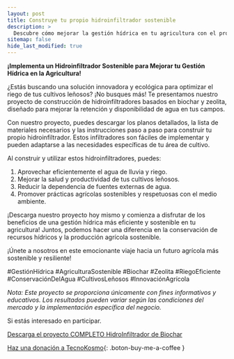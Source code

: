 ```yaml
---
layout: post
title: Construye tu propio hidroinfiltrador sostenible
description: >
  Descubre cómo mejorar la gestión hídrica en tu agricultura con el proyecto de construcción de hidroinfiltradores basados en biochar y zeolita.
sitemap: false
hide_last_modified: true
---
```


**¡Implementa un Hidroinfiltrador Sostenible para Mejorar tu Gestión Hídrica en la Agricultura!**

¿Estás buscando una solución innovadora y ecológica para optimizar el riego de tus cultivos leñosos? ¡No busques más! Te presentamos nuestro proyecto de construcción de hidroinfiltradores basados en biochar y zeolita, diseñado para mejorar la retención y disponibilidad de agua en tus campos.

Con nuestro proyecto, puedes descargar los planos detallados, la lista de materiales necesarios y las instrucciones paso a paso para construir tu propio hidroinfiltrador. Estos infiltradores son fáciles de implementar y pueden adaptarse a las necesidades específicas de tu área de cultivo.

Al construir y utilizar estos hidroinfiltradores, puedes:

1. Aprovechar eficientemente el agua de lluvia y riego.
2. Mejorar la salud y productividad de tus cultivos leñosos.
3. Reducir la dependencia de fuentes externas de agua.
4. Promover prácticas agrícolas sostenibles y respetuosas con el medio ambiente.

¡Descarga nuestro proyecto hoy mismo y comienza a disfrutar de los beneficios de una gestión hídrica más eficiente y sostenible en tu agricultura! Juntos, podemos hacer una diferencia en la conservación de recursos hídricos y la producción agrícola sostenible.

¡Únete a nosotros en este emocionante viaje hacia un futuro agrícola más sostenible y resiliente!

#GestiónHídrica #AgriculturaSostenible #Biochar #Zeolita #RiegoEficiente #ConservaciónDelAgua #CultivosLeñosos #InnovaciónAgrícola

*Nota: Este proyecto se proporciona únicamente con fines informativos y educativos. Los resultados pueden variar según las condiciones del mercado y la implementación específica del negocio.*

Si estás interesado en participar.

[Descarga el proyecto COMPLETO HidroInfiltrador de Biochar](https://www.dropbox.com/scl/fo/4693eio79zfc42urcn8xi/h?rlkey=5k8v1q39bjmhcq7ozpcxxmlji&dl=0)

[Haz una donación a TecnoKosmo](https://www.buymeacoffee.com/nain.taleb){: .boton-buy-me-a-coffee }

<object data="../hidroinfiltradorBiochar.pdf" width="100%" height="600" type='application/pdf'></object>
